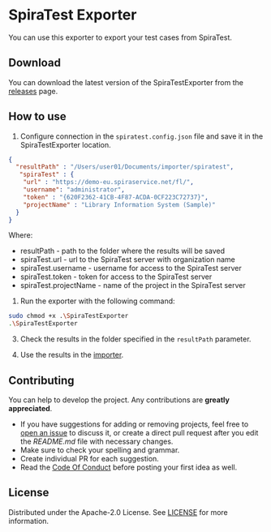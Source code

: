 # SpiraTest Exporter

You can use this exporter to export your test cases from SpiraTest.

## Download

You can download the latest version of the SpiraTestExporter from the [releases](https://github.com/testit-tms/migrators/releases/latest) page.

## How to use

1. Configure connection in the `spiratest.config.json` file and save it in the SpiraTestExporter location.

```json
{
  "resultPath" : "/Users/user01/Documents/importer/spiratest",
   "spiraTest" : {
    "url" : "https://demo-eu.spiraservice.net/fl/",
    "username": "administrator",
    "token" : "{620F2362-41CB-4F87-ACDA-0CF223C72737}",
    "projectName" : "Library Information System (Sample)"
  }
}
```

Where:

- resultPath - path to the folder where the results will be saved
- spiraTest.url - url to the SpiraTest server with organization name
- spiraTest.username - username for access to the SpiraTest server
- spiraTest.token - token for access to the SpiraTest server
- spiraTest.projectName - name of the project in the SpiraTest server

1. Run the exporter with the following command:

```bash
sudo chmod +x .\SpiraTestExporter
.\SpiraTestExporter
```

3. Check the results in the folder specified in the `resultPath` parameter.

4. Use the results in the [importer](https://github.com/testit-tms/project-importer).

## Contributing

You can help to develop the project. Any contributions are **greatly appreciated**.

- If you have suggestions for adding or removing projects, feel free
  to [open an issue](https://github.com/testit-tms/migrators/issues/new) to discuss it, or create a direct pull
  request after you edit the *README.md* file with necessary changes.
- Make sure to check your spelling and grammar.
- Create individual PR for each suggestion.
- Read the [Code Of Conduct](https://github.com/testit-tms/migrators/blob/main/CODE_OF_CONDUCT.md) before posting
  your first idea as well.

## License

Distributed under the Apache-2.0 License.
See [LICENSE](https://github.com/testit-tms/migrators/blob/main/LICENSE) for more information.
